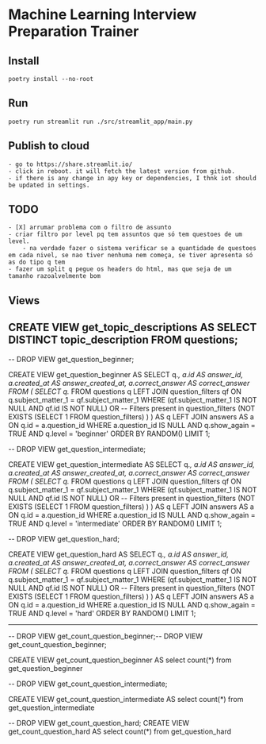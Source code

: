 # Machine Learning Interview Preparation Trainer

## Install
    poetry install --no-root

## Run
    poetry run streamlit run ./src/streamlit_app/main.py

## Publish to cloud
    - go to https://share.streamlit.io/
    - click in reboot. it will fetch the latest version from github.
    - if there is any change in apy key or dependencies, I thnk iot should be updated in settings.

## TODO
    - [X] arrumar problema com o filtro de assunto
    - criar filtro por level pq tem assuntos que só tem questoes de um level.
        - na verdade fazer o sistema verificar se a quantidade de questoes em cada nivel, se nao tiver nenhuma nem começa, se tiver apresenta só as do tipo q tem
    - fazer um split q pegue os headers do html, mas que seja de um tamanho razoalvelmente bom


## Views

CREATE VIEW get_topic_descriptions AS
SELECT DISTINCT topic_description FROM questions;
--------

-- DROP VIEW get_question_beginner;

CREATE VIEW get_question_beginner AS
SELECT q.*,
    a.id AS answer_id,
    a.created_at AS answer_created_at,
    a.correct_answer AS correct_answer
FROM (
    SELECT q.*
    FROM questions q
    LEFT JOIN question_filters qf ON q.subject_matter_1 = qf.subject_matter_1
    WHERE 
    (qf.subject_matter_1 IS NOT NULL AND qf.id IS NOT NULL) OR -- Filters present in question_filters
    (NOT EXISTS (SELECT 1 FROM question_filters) ) 
) AS q
LEFT JOIN answers AS a ON q.id = a.question_id
WHERE a.question_id IS NULL
    AND q.show_again = TRUE
    AND q.level = 'beginner'
ORDER BY RANDOM()
LIMIT 1;









-- DROP VIEW get_question_intermediate;

CREATE VIEW get_question_intermediate AS
SELECT q.*,
    a.id AS answer_id,
    a.created_at AS answer_created_at,
    a.correct_answer AS correct_answer
FROM (
    SELECT q.*
    FROM questions q
    LEFT JOIN question_filters qf ON q.subject_matter_1 = qf.subject_matter_1
    WHERE 
    (qf.subject_matter_1 IS NOT NULL AND qf.id IS NOT NULL) OR -- Filters present in question_filters
    (NOT EXISTS (SELECT 1 FROM question_filters) ) 
) AS q
LEFT JOIN answers AS a ON q.id = a.question_id
WHERE a.question_id IS NULL
    AND q.show_again = TRUE
    AND q.level = 'intermediate'
ORDER BY RANDOM()
LIMIT 1;


-- DROP VIEW get_question_hard;

CREATE VIEW get_question_hard AS
SELECT q.*,
    a.id AS answer_id,
    a.created_at AS answer_created_at,
    a.correct_answer AS correct_answer
FROM (
    SELECT q.*
    FROM questions q
    LEFT JOIN question_filters qf ON q.subject_matter_1 = qf.subject_matter_1
    WHERE 
    (qf.subject_matter_1 IS NOT NULL AND qf.id IS NOT NULL) OR -- Filters present in question_filters
    (NOT EXISTS (SELECT 1 FROM question_filters) ) 
) AS q
LEFT JOIN answers AS a ON q.id = a.question_id
WHERE a.question_id IS NULL
    AND q.show_again = TRUE
    AND q.level = 'hard'
ORDER BY RANDOM()
LIMIT 1;




-----------------------------------

-- DROP VIEW get_count_question_beginner;-- DROP VIEW get_count_question_beginner;

CREATE VIEW get_count_question_beginner AS
select count(*) from get_question_beginner



-- DROP VIEW get_count_question_intermediate;

CREATE VIEW get_count_question_intermediate AS
select count(*) from get_question_intermediate


-- DROP VIEW get_count_question_hard;
CREATE VIEW get_count_question_hard AS
select count(*) from get_question_hard